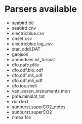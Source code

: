 # Parsers available
- seabird.btl
- seabird.cnv
- electricblue.csv
- onset.csv
- electricblue.log_csv
- star_oddi.DAT
- geojson
- amundsen.int_format
- dfo.nafc.pfile
- dfo.odf.bio_odf
- dfo.odf.mli_odf
- dfo.odf.mli_odf
- dfo.ios.shell
- van_essen_instruments.mon
- pme.minidot_txt
- rbr.rtext
- sunburst.superCO2_notes
- sunburst.superCO2
- nmea.file